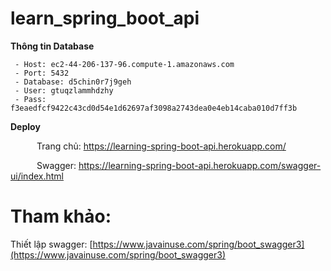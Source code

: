 # learn_spring_boot_api
       
**Thông tin Database**

     - Host: ec2-44-206-137-96.compute-1.amazonaws.com
     - Port: 5432
     - Database: d5chin0r7j9geh
     - User: gtuqzlammhdzhy
     - Pass: f3eaedfcf9422c43cd0d54e1d62697af3098a2743dea0e4eb14caba010d7ff3b

**Deploy**

&emsp;&emsp;&emsp;Trang chủ: <a href="https://learning-spring-boot-api.herokuapp.com/" target="_blank">https://learning-spring-boot-api.herokuapp.com/</a>

&emsp;&emsp;&emsp;Swagger: <a href="https://learning-spring-boot-api.herokuapp.com/swagger-ui/index.html" target="_blank">https://learning-spring-boot-api.herokuapp.com/swagger-ui/index.html</a>

# Tham khảo:
Thiết lập swagger: [https://www.javainuse.com/spring/boot_swagger3](https://www.javainuse.com/spring/boot_swagger3)